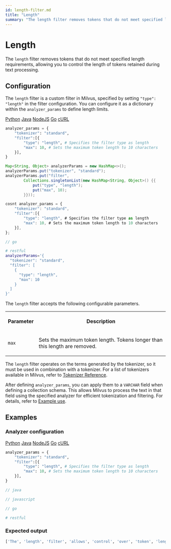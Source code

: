 ```yaml
---
id: length-filter.md
title: "Length"
summary: "The length filter removes tokens that do not meet specified length requirements, allowing you to control the length of tokens retained during text processing."
---
```


# Length

The `length` filter removes tokens that do not meet specified length requirements, allowing you to control the length of tokens retained during text processing.

## Configuration

The `length` filter is a custom filter in Milvus, specified by setting `"type": "length"` in the filter configuration. You can configure it as a dictionary within the `analyzer_params` to define length limits.

<div class="multipleCode">
    <a href="#python">Python</a>
    <a href="#java">Java</a>
    <a href="#javascript">NodeJS</a>
    <a href="#go">Go</a>
    <a href="#bash">cURL</a>
</div>

```python
analyzer_params = {
    "tokenizer": "standard",
    "filter":[{
        "type": "length", # Specifies the filter type as length
        "max": 10, # Sets the maximum token length to 10 characters
    }],
}
```

```java
Map<String, Object> analyzerParams = new HashMap<>();
analyzerParams.put("tokenizer", "standard");
analyzerParams.put("filter",
        Collections.singletonList(new HashMap<String, Object>() {{
            put("type", "length");
            put("max", 10);
        }}));
```

```javascript
cosnt analyzer_params = {
    "tokenizer": "standard",
    "filter":[{
        "type": "length", # Specifies the filter type as length
        "max": 10, # Sets the maximum token length to 10 characters
    }],
};
```

```go
// go
```

```bash
# restful
analyzerParams='{
  "tokenizer": "standard",
  "filter": [
    {
      "type": "length",
      "max": 10
    }
  ]
}'

```

The `length` filter accepts the following configurable parameters.

<table>
   <tr>
     <th><p>Parameter</p></th>
     <th><p>Description</p></th>
   </tr>
   <tr>
     <td><p><code>max</code></p></td>
     <td><p>Sets the maximum token length. Tokens longer than this length are removed.</p></td>
   </tr>
</table>

The `length` filter operates on the terms generated by the tokenizer, so it must be used in combination with a tokenizer. For a list of tokenizers available in Milvus, refer to [Tokenizer Reference](tokenizers).

After defining `analyzer_params`, you can apply them to a `VARCHAR` field when defining a collection schema. This allows Milvus to process the text in that field using the specified analyzer for efficient tokenization and filtering. For details, refer to [Example use](analyzer-overview.md#Example-use).

## Examples

### Analyzer configuration

<div class="multipleCode">
    <a href="#python">Python</a>
    <a href="#java">Java</a>
    <a href="#javascript">NodeJS</a>
    <a href="#go">Go</a>
    <a href="#bash">cURL</a>
</div>

```python
analyzer_params = {
    "tokenizer": "standard",
    "filter":[{
        "type": "length", # Specifies the filter type as length
        "max": 10, # Sets the maximum token length to 10 characters
    }],
}
```

```java
// java
```

```javascript
// javascript
```

```go
// go
```

```bash
# restful
```

### Expected output

```python
['The', 'length', 'filter', 'allows', 'control', 'over', 'token', 'length', 'for', 'text', 'processing']
```

